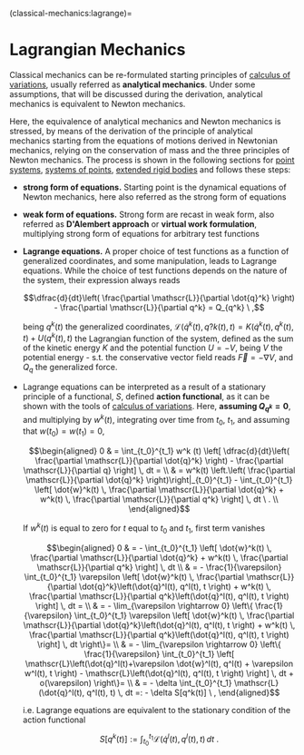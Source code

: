 <!--
```{article-info}
:author: basics
:date: "{sub-ref}`today`"
:read-time: "{sub-ref}`wordcount-minutes` min read"
```
-->

(classical-mechanics:lagrange)=
# Lagrangian Mechanics

Classical mechanics can be re-formulated starting principles of [calculus of variations](https://basics2022.github.io/bbooks-math-miscellanea/ch/calculus-variations/intro.html), usually referred as **analytical mechanics**. Under some assumptions, that will be discussed during the derivation, analytical mechanics is equivalent to Newton mechanics.

Here, the equivalence of analytical mechanics and Newton mechanics is stressed, by means of the derivation of the principle of analytical mechanics starting from the equations of motions derived in Newtonian mechanics, relying on the conservation of mass and the three principles of Newton mechanics. The process is shown in the following sections for [point systems](classical-mechanics:lagrange:point), [systems of points](classical-mechanics:lagrange:points), [extended rigid bodies](classical-mechanics:lagrange:rigid) and follows these steps:
- **strong form of equations.** Starting point is the dynamical equations of Newton mechanics, here also referred as the strong form of equations
- **weak form of equations.** Strong form are recast in weak form, also referred as **D'Alembert approach** or **virtual work formulation**, multiplying strong form of equations for arbitrary test functions
- **Lagrange equations.** A proper choice of test functions as a function of generalized coordinates, and some manipulation, leads to Lagrange equations. While the choice of test functions depends on the nature of the system, their expression always reads

   $$\dfrac{d}{dt}\left( \frac{\partial \mathscr{L}}{\partial \dot{q}^k} \right) - \frac{\partial \mathscr{L}}{\partial q^k} = Q_{q^k} \ ,$$

   being $q^k(t)$ the generalized coordinates, $\mathscr{L}\left(\dot{q}^k(t), q?k(t), t \right) = K\left(\dot{q}^k(t), q^k(t), t\right) + U(q^k(t), t)$ the Lagrangian function of the system, defined as the sum of the kinetic energy $K$ and the potential function $U = - V$, being $V$ the potential energy - s.t. the conservative vector field reads $\vec{F} = - \nabla V$, and $Q_q$ the generalized force.

- Lagrange equations can be interpreted as a result of a stationary principle of a functional, $S$, defined **action functional**, as it can be shown with the tools of [calculus of variations](https://basics2022.github.io/bbooks-math-miscellanea/ch/calculus-variations/intro.html). Here, **assuming $Q_{q^{k}} = 0$**, and multiplying by $w^k(t)$, integrating over time from $t_0$, $t_1$, and assuming that $w(t_0) = w(t_1) = 0$,

   $$\begin{aligned}
     0 & = \int_{t_0}^{t_1} w^k (t) \left[ \dfrac{d}{dt}\left( \frac{\partial \mathscr{L}}{\partial \dot{q}^k} \right) - \frac{\partial \mathscr{L}}{\partial q} \right] \, dt = \\
       & = w^k(t) \left.\left( \frac{\partial \mathscr{L}}{\partial \dot{q}^k} \right)\right|_{t_0}^{t_1} - \int_{t_0}^{t_1} \left[ \dot{w}^k(t) \, \frac{\partial \mathscr{L}}{\partial \dot{q}^k} + w^k(t) \, \frac{\partial \mathscr{L}}{\partial q^k} \right] \, dt \ . \\
   \end{aligned}$$

   If $w^k(t)$ is equal to zero for $t$ equal to $t_0$ and $t_1$, first term vanishes

   $$\begin{aligned}
       0 & = - \int_{t_0}^{t_1} \left[ \dot{w}^k(t) \, \frac{\partial \mathscr{L}}{\partial \dot{q}^k} + w^k(t) \, \frac{\partial \mathscr{L}}{\partial q^k} \right] \, dt \\
       & = - \frac{1}{\varepsilon} \int_{t_0}^{t_1} \varepsilon \left[ \dot{w}^k(t) \, \frac{\partial \mathscr{L}}{\partial \dot{q}^k}\left(\dot{q}^l(t), q^l(t), t \right) + w^k(t) \, \frac{\partial \mathscr{L}}{\partial q^k}\left(\dot{q}^l(t), q^l(t), t \right) \right] \, dt = \\
       & = - \lim_{\varepsilon \rightarrow 0} \left\{ \frac{1}{\varepsilon} \int_{t_0}^{t_1} \varepsilon \left[ \dot{w}^k(t) \, \frac{\partial \mathscr{L}}{\partial \dot{q}^k}\left(\dot{q}^l(t), q^l(t), t \right) + w^k(t) \, \frac{\partial \mathscr{L}}{\partial q^k}\left(\dot{q}^l(t), q^l(t), t \right) \right] \, dt \right\}= \\
       & = - \lim_{\varepsilon \rightarrow 0} \left\{ \frac{1}{\varepsilon} \int_{t_0}^{t_1} \left[ \mathscr{L}\left(\dot{q}^l(t)+\varepsilon \dot{w}^l(t), q^l(t) + \varepsilon w^l(t), t \right) - \mathscr{L}\left(\dot{q}^l(t), q^l(t), t \right) \right] \, dt + o(\varepsilon) \right\}= \\
       & = - \delta \int_{t_0}^{t_1} \mathscr{L}(\dot{q}^l(t), q^l(t), t) \, dt =: - \delta S[q^k(t)] \ ,
   \end{aligned}$$

   i.e. Lagrange equations are equivalent to the stationary condition of the action functional

   $$S[q^k(t)]:= \int_{t_0}^{t_1} \mathscr{L}\left(\dot{q}^l(t), q^l(t), t\right) \, dt \ .$$


<!--
Riformulazione della meccanica di Newton:
- **forma debole** delle equazioni: approccio di D'Alembert, lavori virtuali
- **equazioni di Lagrange**

con $\mathscr{L}(\dot{q}(t), q(t), t) = K(\dot{q}(t), q(t), t) + U(q(t), t)$.

- **principi di stazionarietà del funzionale azione $S$**

Nel caso non ci siano azioni non conservative, $Q_q = 0$, è possibile interpretare le equazioni di Lagrange come risultato di un principio di stazionarietà. Chiamando $\delta q(t)$ la variazione della funzion $q(t)$, moltiplicandola per le equazioni di Lagrange e integrando in tempo per $t \in [t_0, t_1]$,

$$\begin{aligned}
  0 & = \int_{t_0}^{t_1} \delta q (t) \left[ \dfrac{d}{dt}\left( \frac{\partial \mathscr{L}}{\partial \dot{q}} \right) - \frac{\partial \mathscr{L}}{\partial q} \right] \, dt = \\
    & = \delta q(t) \left.\left( \frac{\partial \mathscr{L}}{\partial \dot{q}} \right)\right|_{t_0}^{t_1} - \int_{t_0}^{t_1} \left[ \delta \dot{q}(t) \, \frac{\partial \mathscr{L}}{\partial \dot{q}} + \delta q(t) \, \frac{\partial \mathscr{L}}{\partial q} \right] \, dt \ . \\
\end{aligned}$$

Imponendo che la variazione $\delta q(t)$ sia nulla per $t_0$ e $t_1$, il primo termine si annulla, e si può dimostrare che

$$\begin{aligned}
    0 & = - \int_{t_0}^{t_1} \left[ \delta \dot{q}(t) \, \frac{\partial \mathscr{L}}{\partial \dot{q}} + \delta q(t) \, \frac{\partial \mathscr{L}}{\partial q} \right] \, dt \\
    & = - \delta \int_{t_0}^{t_1} \mathscr{L}(\dot{q}(t), q(t), t) \, dt =: - \delta S \ ,
\end{aligned}$$

cioè le equazioni di Lagrange sono equivalenti alla condizione di stazionarietà del funzionale **azione**

$$S:= \int_{t_0}^{t_1} \mathscr{L}(\dot{q}(t), q(t), t) \, dt \ .$$
-->
